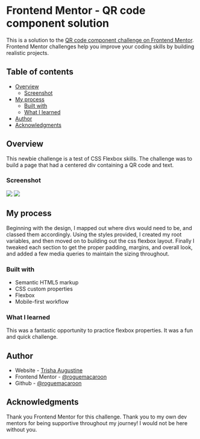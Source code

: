 # Frontend Mentor - QR code component solution

This is a solution to the [QR code component challenge on Frontend Mentor](https://www.frontendmentor.io/challenges/qr-code-component-iux_sIO_H). Frontend Mentor challenges help you improve your coding skills by building realistic projects. 

## Table of contents

- [Overview](#overview)
  - [Screenshot](#screenshot)
- [My process](#my-process)
  - [Built with](#built-with)
  - [What I learned](#what-i-learned)
- [Author](#author)
- [Acknowledgments](#acknowledgments)


## Overview
This newbie challenge is a test of CSS Flexbox skills. The challenge was to build a page that had a centered div containing a QR code and text. 

### Screenshot

![](/images/mobile-preview.jpg?raw=true) 
![](/images/desktop-preview.jpg?raw=true)


## My process
Beginning with the design, I mapped out where divs would need to be, and classed them accordingly. Using the styles provided, I created my root variables, and then moved on to building out the css flexbox layout. Finally I tweaked each section to get the proper padding, margins, and overall look, and added a few media queries to maintain the sizing throughout.   

### Built with

- Semantic HTML5 markup
- CSS custom properties
- Flexbox
- Mobile-first workflow


### What I learned

This was a fantastic opportunity to practice flexbox properties. It was a fun and quick challenge.  


## Author

- Website - [Trisha Augustine](https://trishcodes.dev)
- Frontend Mentor - [@roguemacaroon](https://www.frontendmentor.io/profile/roguemacaroon)
- Github - [@roguemacaroon](https://github.com/roguemacaroon)


## Acknowledgments
Thank you Frontend Mentor for this challenge. 
Thank you to my own dev mentors for being supportive throughout my journey! I would not be here without you.

